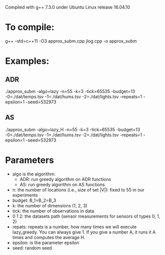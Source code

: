 Compiled with g++ 7.3.0 under Ubuntu Linux release 16.04.10

# To compile:
g++ -std=c++11 -O3 approx_subm.cpp jlog.cpp -o approx_subm

# Examples:
## ADR 
./approx_subm -algo=lazy -n=55 -k=3 -tick=65535 -budget=13 -0=./dat/temps.tsv -1=./dat/hums.tsv -2=./dat/lights.tsv -repeats=1 -epsilon=1 -seed=532973 
## AS
./approx_subm -algo=lazy_H -n=55 -k=3 -tick=65535 -budget=13 -0=./dat/temps.tsv -1=./dat/hums.tsv -2=./dat/lights.tsv -repeats=1 -epsilon=1 -seed=532973 

# Parameters
+ algo is the algorithm: 
  - ADR: run greedy algorithm on ADR functions
  - AS: run greedy algorithm on AS functions
+ n: the number of locations (i.e., size of set |V|): fixed to 55 in our experiments
+ budget: B_1=B_2=B_3
+ k: the number of dimensions (1, 2, 3)
+ tick: the number of observations in data
+ 0 1 2: the datasets path (sensor measurements for sensors of types 0, 1, 2)
+ repats: repeats is a number, how many times we will execute lazy_greedy. You can always give 1. If you give a number A, it runs it A times and computes the average H.
+ epsilon: is the parameter epsilon
+ seed: random seed




